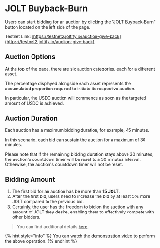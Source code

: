 # JOLT Buyback-Burn

Users can start bidding for an auction by clicking the "JOLT Buyback-Burn" button located on the left side of the page.

Testnet Link: [https://testnet2.joltify.io/auction-give-back](https://testnet2.joltify.io/auction-give-back)

## Auction Options

At the top of the page, there are six auction categories, each for a different asset.

The percentage displayed alongside each asset represents the accumulated proportion required to initiate its respective auction.

In particular, the USDC auction will commence as soon as the targeted amount of USDC is achieved.

## Auction Duration

Each auction has a maximum bidding duration, for example, 45 minutes.

In this scenario, each bid can sustain the auction for a maximum of 30 minutes.

Please note that if the remaining bidding duration stays above 30 minutes, the auction's countdown timer will be reset to a 30 minutes interval. Otherwise, the auction's countdown timer will not be reset.

## Bidding Amount

1. The first bid for an auction has be more than **15 JOLT**.
2. After the first bid, users need to increase the bid by at least 5% more JOLT compared to the previous bid.
3. Certainly, the user has the freedom to bid on the auction with any amount of JOLT they desire, enabling them to effectively compete with other bidders.

> You can find additional details [here](../jolt-buy-back-and-burn/jolt-buy-back-and-burn.md#why-jolt-buy-back-and-burn).

{% hint style="info" %}
You can watch the [demonstration video](https://www.youtube.com/watch?v=hN4LBaFG\_W4) to perform the above operation.
{% endhint %}

